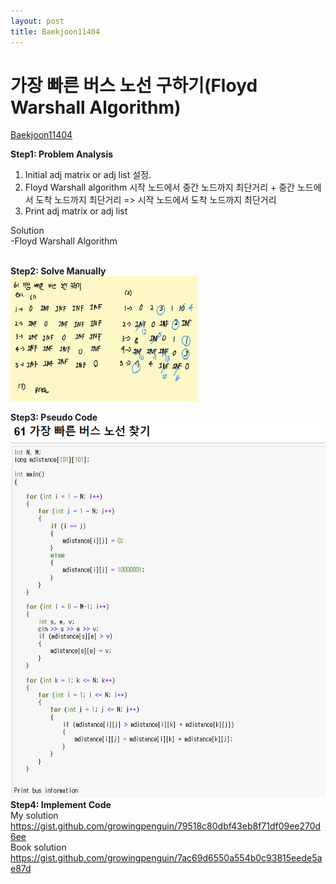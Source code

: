 ```yaml
---
layout: post
title: Baekjoon11404
---
```


# 가장 빠른 버스 노선 구하기(Floyd Warshall Algorithm) #
[Baekjoon11404](https://www.acmicpc.net/problem/11404)

**Step1: Problem Analysis**<br/>
1. Initial adj matrix or adj list 설정. <br/>
2. Floyd Warshall algorithm 시작 노드에서 중간 노드까지 최단거리 + 중간 노드에서 도착 노드까지 최단거리 => 시작 노드에서 도착 노드까지 최단거리 <br/>
3. Print adj matrix or adj list  <br/>
  
Solution<br/>
-Floyd Warshall Algorithm<br/>
<br/>

**Step2: Solve Manually**<br/>
<img src="/_images/Baek11404_1.jpg" width="300" height="200">

**Step3: Pseudo Code**<br/>
<img src="/_images/Baek11404_2.png" width="550" height="600">
<br/>
**Step4: Implement Code** <br/> 
My solution <br/>
https://gist.github.com/growingpenguin/79518c80dbf43eb8f71df09ee270d6ee <br/>
Book solution <br/>
https://gist.github.com/growingpenguin/7ac69d6550a554b0c93815eede5ae87d
